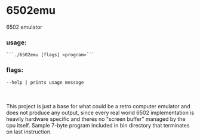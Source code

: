 # 6502emu
6502 emulator

### usage:
	```./6502emu [flags] <program>```

### flags:
	--help | prints usage message
<br><br>
This project is just a base for what could be a retro computer emulator and does not produce any output, since every real world 6502 implementation is heavily hardware specific and theres no "screen buffer" managed by the cpu itself.
Sample 7-byte program included in bin directory that terminates on last instruction.
